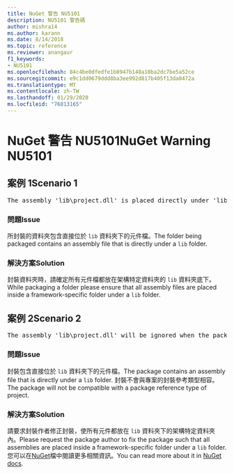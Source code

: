 ```yaml
---
title: NuGet 警告 NU5101
description: NU5101 警告碼
author: mishra14
ms.author: karann
ms.date: 8/14/2018
ms.topic: reference
ms.reviewer: anangaur
f1_keywords:
- NU5101
ms.openlocfilehash: 84c4be0dfedfe1b8947b148a18ba2dc7be5a52ce
ms.sourcegitcommit: e9c1dd0679ddd8ba3ee992d817b405f13da0472a
ms.translationtype: MT
ms.contentlocale: zh-TW
ms.lasthandoff: 01/29/2020
ms.locfileid: "76813165"
---
```

# <a name="nuget-warning-nu5101"></a><span data-ttu-id="5da20-103">NuGet 警告 NU5101</span><span class="sxs-lookup"><span data-stu-id="5da20-103">NuGet Warning NU5101</span></span>

## <a name="scenario-1"></a><span data-ttu-id="5da20-104">案例 1</span><span class="sxs-lookup"><span data-stu-id="5da20-104">Scenario 1</span></span>
<pre>The assembly 'lib\project.dll' is placed directly under 'lib' folder. It is recommended that assemblies be placed inside a framework-specific folder. Move it into a framework-specific folder.</pre>

### <a name="issue"></a><span data-ttu-id="5da20-105">問題</span><span class="sxs-lookup"><span data-stu-id="5da20-105">Issue</span></span>

<span data-ttu-id="5da20-106">所封裝的資料夾包含直接位於 `lib` 資料夾下的元件檔。</span><span class="sxs-lookup"><span data-stu-id="5da20-106">The folder being packaged contains an assembly file that is directly under a `lib` folder.</span></span>


### <a name="solution"></a><span data-ttu-id="5da20-107">解決方案</span><span class="sxs-lookup"><span data-stu-id="5da20-107">Solution</span></span>

<span data-ttu-id="5da20-108">封裝資料夾時，請確定所有元件檔都放在架構特定資料夾的 `lib` 資料夾底下。</span><span class="sxs-lookup"><span data-stu-id="5da20-108">While packaging a folder please ensure that all assembly files are placed inside a framework-specific folder under a `lib` folder.</span></span>


## <a name="scenario-2"></a><span data-ttu-id="5da20-109">案例 2</span><span class="sxs-lookup"><span data-stu-id="5da20-109">Scenario 2</span></span>
<pre>The assembly 'lib\project.dll' will be ignored when the package is installed after the migration.</pre>

### <a name="issue"></a><span data-ttu-id="5da20-110">問題</span><span class="sxs-lookup"><span data-stu-id="5da20-110">Issue</span></span>

<span data-ttu-id="5da20-111">封裝包含直接位於 `lib` 資料夾下的元件檔。</span><span class="sxs-lookup"><span data-stu-id="5da20-111">The package contains an assembly file that is directly under a `lib` folder.</span></span> <span data-ttu-id="5da20-112">封裝不會與專案的封裝參考類型相容。</span><span class="sxs-lookup"><span data-stu-id="5da20-112">The package will not be compatible with a package reference type of project.</span></span>


### <a name="solution"></a><span data-ttu-id="5da20-113">解決方案</span><span class="sxs-lookup"><span data-stu-id="5da20-113">Solution</span></span>

<span data-ttu-id="5da20-114">請要求封裝作者修正封裝，使所有元件都放在 `lib` 資料夾下的架構特定資料夾內。</span><span class="sxs-lookup"><span data-stu-id="5da20-114">Please request the package author to fix the package such that all assemblies are placed inside a framework-specific folder under a `lib` folder.</span></span> <span data-ttu-id="5da20-115">您可以在[NuGet](../../consume-packages/migrate-packages-config-to-package-reference.md)檔中閱讀更多相關資訊。</span><span class="sxs-lookup"><span data-stu-id="5da20-115">You can read more about it in [NuGet docs](../../consume-packages/migrate-packages-config-to-package-reference.md).</span></span>
